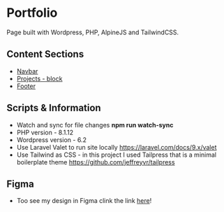 # Portfolio

Page built with Wordpress, PHP, AlpineJS and TailwindCSS. 

## Content Sections
* [Navbar](./template-parts/global/global-header.php)
* [Projects - block](./template-parts/blocks/projects.php)
* [Footer](./template-parts/global/global-footer.php)

## Scripts & Information
* Watch and sync for file changes **npm run watch-sync**
* PHP version - 8.1.12 
* Wordpress version - 6.2
* Use Laravel Valet to run site locally https://laravel.com/docs/9.x/valet
* Use Tailwind as CSS - in this project I used Tailpress that is a minimal boilerplate theme https://github.com/jeffreyvr/tailpress

## Figma 
* Too see my design in Figma clink the link [here](https://www.figma.com/file/aod7dPlKDMS1AlT842m1sX/Portfolio?node-id=1%3A6&t=eE0XAEx3XzpELwoQ-1)!